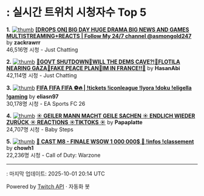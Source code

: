 # : 실시간 트위치 시청자수 Top 5

**1.** [![thumb](https://static-cdn.jtvnw.net/previews-ttv/live_user_zackrawrr-320x180.jpg)](https://twitch.tv/zackrawrr)
**[[DROPS ON] BIG DAY HUGE DRAMA BIG NEWS AND GAMES MULTISTREAMING+REACTS | Follow My 24/7 channel @asmongold247](https://twitch.tv/zackrawrr)** by **zackrawrr**<br>46,516명 시청  - Just Chatting

**2.** [![thumb](https://static-cdn.jtvnw.net/previews-ttv/live_user_hasanabi-320x180.jpg)](https://twitch.tv/HasanAbi)
**[🚨GOVT SHUTDOWN🚨WILL THE DEMS CAVE?!🚨FLOTILA NEARING GAZA🚨FAKE PEACE PLAN🚨IM IN FRANCE!!🚨](https://twitch.tv/HasanAbi)** by **HasanAbi**<br>42,114명 시청  - Just Chatting

**3.** [![thumb](https://static-cdn.jtvnw.net/previews-ttv/live_user_eliasn97-320x180.jpg)](https://twitch.tv/eliasn97)
**[FIFA FIFA FIFA ⚽️🔥 | !tickets !iconleague !lyora !doku !eligella !gaming](https://twitch.tv/eliasn97)** by **eliasn97**<br>30,178명 시청  - EA Sports FC 26

**4.** [![thumb](https://static-cdn.jtvnw.net/previews-ttv/live_user_papaplatte-320x180.jpg)](https://twitch.tv/Papaplatte)
**[☀️ GEILER MANN MACHT GEILE SACHEN ☀️ ENDLICH WIEDER ZURÜCK ☀️ REACTIONS ☀️TIKTOKS ☀️](https://twitch.tv/Papaplatte)** by **Papaplatte**<br>24,707명 시청  - Baby Steps

**5.** [![thumb](https://static-cdn.jtvnw.net/previews-ttv/live_user_chowh1-320x180.jpg)](https://twitch.tv/chowh1)
**[👑 CAST M8 - FINALE WSOW 1 000 000$  👑 !infos !classement](https://twitch.tv/chowh1)** by **chowh1**<br>22,236명 시청  - Call of Duty: Warzone


---
: 마지막 업데이트: 2025-10-01 20:14 UTC

Powered by [Twitch API](https://dev.twitch.tv/docs/api/reference) · 자동화 봇